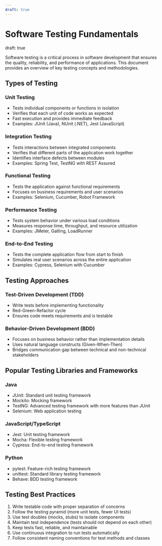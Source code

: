 ```yaml
---
draft: true
---
```

# Software Testing Fundamentals
draft: true

Software testing is a critical process in software development that ensures the quality, reliability, and performance of applications. This document provides an overview of key testing concepts and methodologies.

## Types of Testing

### Unit Testing
- Tests individual components or functions in isolation
- Verifies that each unit of code works as expected
- Fast execution and provides immediate feedback
- Examples: JUnit (Java), NUnit (.NET), Jest (JavaScript)

### Integration Testing
- Tests interactions between integrated components
- Verifies that different parts of the application work together
- Identifies interface defects between modules
- Examples: Spring Test, TestNG with REST Assured

### Functional Testing
- Tests the application against functional requirements
- Focuses on business requirements and user scenarios
- Examples: Selenium, Cucumber, Robot Framework

### Performance Testing
- Tests system behavior under various load conditions
- Measures response time, throughput, and resource utilization
- Examples: JMeter, Gatling, LoadRunner

### End-to-End Testing
- Tests the complete application flow from start to finish
- Simulates real user scenarios across the entire application
- Examples: Cypress, Selenium with Cucumber

## Testing Approaches

### Test-Driven Development (TDD)
- Write tests before implementing functionality
- Red-Green-Refactor cycle
- Ensures code meets requirements and is testable

### Behavior-Driven Development (BDD)
- Focuses on business behavior rather than implementation details
- Uses natural language constructs (Given-When-Then)
- Bridges communication gap between technical and non-technical stakeholders

## Popular Testing Libraries and Frameworks

### Java
- JUnit: Standard unit testing framework
- Mockito: Mocking framework
- TestNG: Advanced testing framework with more features than JUnit
- Selenium: Web application testing

### JavaScript/TypeScript
- Jest: Unit testing framework
- Mocha: Flexible testing framework
- Cypress: End-to-end testing framework

### Python
- pytest: Feature-rich testing framework
- unittest: Standard library testing framework
- Behave: BDD testing framework

## Testing Best Practices

1. Write testable code with proper separation of concerns
2. Follow the testing pyramid (more unit tests, fewer UI tests)
3. Use test doubles (mocks, stubs) to isolate components
4. Maintain test independence (tests should not depend on each other)
5. Keep tests fast, reliable, and maintainable
6. Use continuous integration to run tests automatically
7. Follow consistent naming conventions for test methods and classes
